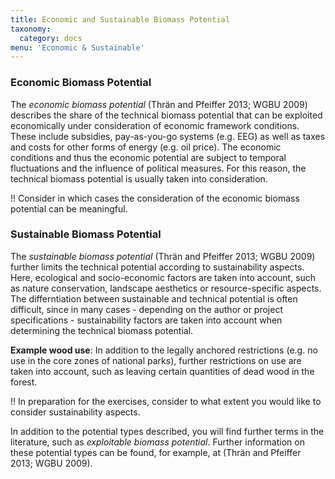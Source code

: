 ```yaml
---
title: Economic and Sustainable Biomass Potential
taxonomy:
  category: docs
menu: 'Economic & Sustainable'
---
```


### Economic Biomass Potential
The *economic biomass potential* (Thrän and Pfeiffer 2013; WGBU 2009) describes the share of the technical biomass potential that can be exploited economically under consideration of economic framework conditions. These include subsidies, pay-as-you-go systems (e.g. EEG) as well as taxes and costs for other forms of energy (e.g. oil price). The economic conditions and thus the economic potential are subject to temporal fluctuations and the influence of political measures. For this reason, the technical biomass potential is usually taken into consideration. 

!! Consider in which cases the consideration of the economic biomass potential can be meaningful.

### Sustainable Biomass Potential
The *sustainable biomass potential* (Thrän and Pfeiffer 2013; WGBU 2009) further limits the technical potential according to sustainability aspects. Here, ecological and socio-economic factors are taken into account, such as nature conservation, landscape aesthetics or resource-specific aspects. The differntiation between sustainable and technical potential is often difficult, since in many cases - depending on the author or project specifications - sustainability factors are taken into account when determining the technical biomass potential.  

**Example wood use**: In addition to the legally anchored restrictions (e.g. no use in the core zones of national parks), further restrictions on use are taken into account, such as leaving certain quantities of dead wood in the forest.

!! In preparation for the exercises, consider to what extent you would like to consider sustainability aspects.

In addition to the potential types described, you will find further terms in the literature, such as *exploitable biomass potential*. Further information on these potential types can be found, for example, at (Thrän and Pfeiffer 2013; WGBU 2009). 
